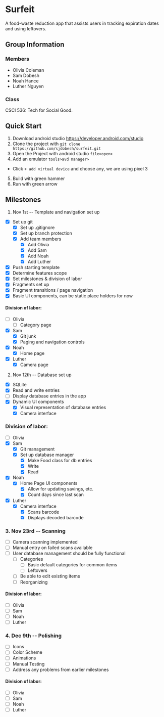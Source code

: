 # Surfeit
A food-waste reduction app that assists users in tracking
expiration dates and using leftovers.

## Group Information
### Members
- Olivia Coleman
- Sam Dobesh
- Noah Hance
- Luther Nguyen

### Class
CSCI 536: Tech for Social Good.

## Quick Start
1. Download android studio https://developer.android.com/studio
2. Clone the project with `git clone https://github.com/sjdobesh/surfeit.git`
3. Open the Project with android studio `file>open>`
4. Add an emulator `tools>avd manager>`
  - Click `+ add virtual device` and choose any, we are using pixel 3
5. Build with green hammer
6. Run with green arrow

## Milestones
1. Nov 1st -- Template and navigation set up
  - [X] Set up git
    - [X] Set up .gitignore 
    - [X] Set up branch protection
    - [X] Add team members
      - [X] Add Olivia
      - [X] Add Sam
      - [X] Add Noah
      - [X] Add Luther
  - [X] Push starting template
  - [X] Determine features scope
  - [X] Set milestones & division of labor
  - [X] Fragments set up
  - [X] Fragment transitions / page navigation
  - [X] Basic UI components, can be static place holders for now

#### Division of labor:
- [ ] Olivia
  - [ ] Category page
- [X] Sam
  - [X] Git junk
  - [X] Paging and navigation controls
- [X] Noah
  - [X] Home page
- [X] Luther
  - [X] Camera page

2. Nov 12th -- Database set up
  - [X] SQLite
  - [X] Read and write entries
  - [ ] Display database entries in the app
  - [X] Dynamic UI components
    - [X] Visual representation of database entries
    - [X] Camera interface

  ### Division of labor:
  - [ ] Olivia
  - [X] Sam
    - [X] Git management
    - [X] Set up database manager
      - [X] Make Food class for db entries
      - [X] Write
      - [X] Read
  - [X] Noah
    - [X] Home Page UI components
      - [X] Allow for updating savings, etc.
      - [X] Count days since last scan
  - [X] Luther
    - [X] Camera interface
        - [X] Scans barcode
        - [X] Displays decoded barcode

### 3. Nov 23rd -- Scanning
- [ ] Camera scanning implemented
- [ ] Manual entry on failed scans available
- [ ] User database management should be fully functional
  - [ ] Categories
    - [ ] Basic default categories for common items
    - [ ] Leftovers
  - [ ] Be able to edit existing items
  - [ ] Reorganizing

#### Division of labor:
- [ ] Olivia
- [ ] Sam
- [ ] Noah
- [ ] Luther

### 4. Dec 9th -- Polishing
- [ ] Icons
- [ ] Color Scheme
- [ ] Animations
- [ ] Manual Testing
- [ ] Address any problems from earlier milestones

#### Division of labor:
- [ ] Olivia
- [ ] Sam
- [ ] Noah
- [ ] Luther

